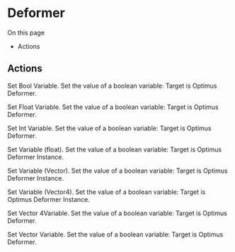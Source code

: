 # Deformer

On this page 

  * Actions





## Actions

Set Bool Variable. Set the value of a boolean variable: Target is Optimus Deformer.

Set Float Variable. Set the value of a boolean variable: Target is Optimus Deformer.

Set Int Variable. Set the value of a boolean variable: Target is Optimus Deformer.

Set Variable (float). Set the value of a boolean variable: Target is Optimus Deformer Instance.

Set Variable (Vector). Set the value of a boolean variable: Target is Optimus Deformer Instance.

Set Variable (Vector4). Set the value of a boolean variable: Target is Optimus Deformer Instance.

Set Vector 4Variable. Set the value of a boolean variable: Target is Optimus Deformer.

Set Vector Variable. Set the value of a boolean variable: Target is Optimus Deformer.

